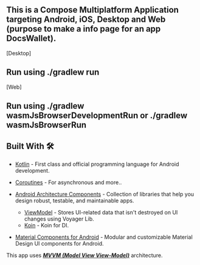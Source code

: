 ## This is a Compose Multiplatform Application targeting Android, iOS, Desktop and Web (purpose to make a info page for an app DocsWallet).






[Desktop] 
## Run using ./gradlew run
[Web]
## Run using ./gradlew wasmJsBrowserDevelopmentRun or ./gradlew wasmJsBrowserRun



## Built With 🛠
- [Kotlin](https://kotlinlang.org/) - First class and official programming language for Android development.
- [Coroutines](https://kotlinlang.org/docs/reference/coroutines-overview.html) - For asynchronous and more..
- [Android Architecture Components](https://developer.android.com/topic/libraries/architecture) - Collection of libraries that help you design robust, testable, and maintainable apps.
    - [ViewModel](https://voyager.adriel.cafe/) - Stores UI-related data that isn't destroyed on UI changes using Voyager Lib.
    - [Koin](https://insert-koin.io/docs/setup/koin/) - Koin for DI.
    

- [Material Components for Android](https://github.com/material-components/material-components-android) - Modular and customizable Material Design UI components for Android.


This app uses [***MVVM (Model View View-Model)***](https://developer.android.com/jetpack/docs/guide#recommended-app-arch) architecture.


## 
